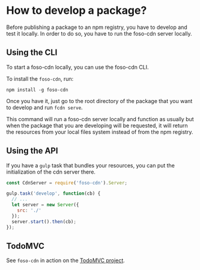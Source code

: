 # How to develop a package?

Before publishing a package to an npm registry, you have to develop and test it locally.
In order to do so, you have to run the foso-cdn server locally.


## Using the CLI

To start a foso-cdn locally, you can use the foso-cdn CLI.

To install the `foso-cdn`, run:

```
npm install -g foso-cdn
```

Once you have it, just go to the root directory of the package that you want to develop and run `fcdn serve`.

This command will run a foso-cdn server locally and function as usually but when the package that you are developing will be requested,
it will return the resources from your local files system instead of from the npm registry.


## Using the API

If you have a `gulp` task that bundles your resources, you can put the initialization of the cdn server there.

``` js
const CdnServer = require('foso-cdn').Server;

gulp.task('develop', function(cb) {
  // ...
  let server = new Server({
    src: './'
  });
  server.start().then(cb);
});
```


## TodoMVC

See `foso-cdn` in action on the [TodoMVC project][todomvc].


[todomvc]: https://github.com/fosojs/todomvc
